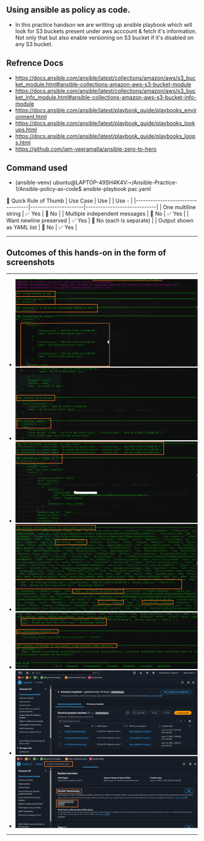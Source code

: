 ## Using ansible as policy as code.

- In this practice handson we are writting up ansible playbook which will look for S3 buckets present under aws acccount & fetch it's information. Not only that but also enable versioning on S3 bucket if it's disabled on any S3 bucket.

## Refrence Docs
- https://docs.ansible.com/ansible/latest/collections/amazon/aws/s3_bucket_module.html#ansible-collections-amazon-aws-s3-bucket-module
- https://docs.ansible.com/ansible/latest/collections/amazon/aws/s3_bucket_info_module.html#ansible-collections-amazon-aws-s3-bucket-info-module
- https://docs.ansible.com/ansible/latest/playbook_guide/playbooks_environment.html
- https://docs.ansible.com/ansible/latest/playbook_guide/playbooks_lookups.html
- https://docs.ansible.com/ansible/latest/playbook_guide/playbooks_loops.html
- https://github.com/iam-veeramalla/ansible-zero-to-hero

## Command used

- (ansible-venv) ubuntu@LAPTOP-49SH4K4V:~/Ansible-Practice-1/Ansible-policy-as-code$ ansible-playbook pac.yaml

🔁 Quick Rule of Thumb
| Use Case | Use | | Use - |
|----------------------------------|----------------------|-----------------------------|
| One multiline string | ✅ Yes | 🚫 No |
| Multiple independent messages | 🚫 No | ✅ Yes |
| Want newline preserved | ✅ Yes | 🚫 No (each is separate) |
| Output shown as YAML list | 🚫 No | ✅ Yes |

--- 

## Outcomes of this hands-on in the form of screenshots

--- 

- ![Ansible-PAC-1](../Images/Ansible-PAC-1.png)
- ![Ansible-PAC-2](../Images/Ansible-PAC-2.png)
- ![Ansible-PAC-3](../Images/Ansible-PAC-3.png)
- ![Ansible-PAC-4](../Images/Ansible-PAC-4.png)
- ![Ansible-PAC-5](../Images/Ansible-PAC-5.png)
- ![Ansible-PAC-6](../Images/Ansible-PAC-6.png)
- ![Ansible-PAC-7](../Images/Ansible-PAC-7.png)

---